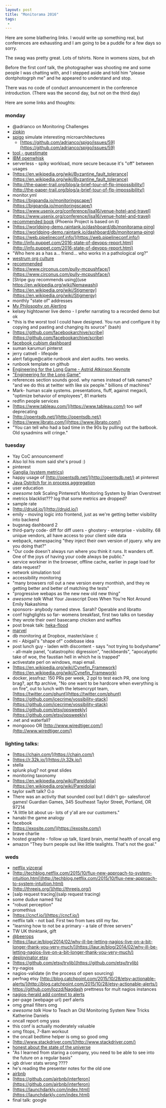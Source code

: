 ```yaml
---
layout: post
title: "Monitorama 2016"
tags:
 -
---
```


Here are some blathering links. I would write up something real, but conferences are exhausting and I am going to be a puddle for a few days so sorry.

The swag was pretty great. Lots of tshirts. None in womens sizes, but eh

Before the first conf talk, the photographer was shooting me and some people I was chatting with, and I stepped aside and told him "please dontphotogrph me" and he appeared to understand and stop.

There was no code of conduct announcement in the conference introduction. (There was the second day, but not on the third day)

Here are some links and thoughts:

### monday

- @adrianco on Monitoring Challenges
- [zipkin](https://github.com/openzipkin/zipkin)
- [spigo](https://github.com/adrianco/spigo) simulate interesting microarchitectures
  - [https://github.com/adrianco/spigo/issues/59](https://github.com/adrianco/spigo/issues/59)
- [tool - guestimate](https://www.getguesstimate.com/)
- [IBM openwhisk](https://github.com/openwhisk/openwhisk)
- serverless - spiky workload, more secure because it's "off" between usages
- [https://en.wikipedia.org/wiki/Byzantine_fault_tolerance](https://en.wikipedia.org/wiki/Byzantine_fault_tolerance)
- [http://the-paper-trail.org/blog/a-brief-tour-of-flp-impossibility/](http://the-paper-trail.org/blog/a-brief-tour-of-flp-impossibility/)
- monitor.yml
- [https://bigpanda.io/monitoringscape/](https://bigpanda.io/monitoringscape/)
- [https://www.usenix.org/conference/lisa16/venue-hotel-and-travel](https://www.usenix.org/conference/lisa16/venue-hotel-and-travel)
- [recommended book](https://smile.amazon.com/dp/B002LHRM2O) (Phoenix Project is based on it)
- [https://worldping-demo.raintank.io/dashboard/db/monitorama-ping](https://worldping-demo.raintank.io/dashboard/db/monitorama-ping)
- [https://web.pipelineconf.info/](https://web.pipelineconf.info/)
- [http://info.puppet.com/2016-state-of-devops-report.html](http://info.puppet.com/2016-state-of-devops-report.html)
- "Who here as a has a... friend... who works in a pathological org?"
- [westrum org culture](http://qualitysafety.bmj.com/content/13/suppl_2/ii22.full)
- [recommended](http://www.oreilly.com/data/free/data-driven.csp)
- [https://www.circonus.com/pully-mcpushface/](https://www.circonus.com/pully-mcpushface/)
- [Stripe guy recommends using](use https://en.wikipedia.org/wiki/Nemawashi)
- [https://en.wikipedia.org/wiki/Stigmergy](https://en.wikipedia.org/wiki/Stigmergy)
- monthly "state of" addresses
- [My Philosophy on Alerting](https://docs.google.com/document/d/199PqyG3UsyXlwieHaqbGiWVa8eMWi8zzAn0YfcApr8Q/edit)
- kelsey hightowner live demo - I prefer narrating to a recorded demo but ok
- "this is the worst tool I could have designed. You run and configure it by copying and pasting and changing its source" (bash)
- [https://github.com/facebookarchive/scribe](https://github.com/facebookarchive/scribe)
- [facebook cubism dashboard](https://square.github.io/cubism/)
- suman karumuri pinterst
- jerry catnell - lifeqode
- alert fatigue@caitie runbook and alert audits. two weeks.
- runbook template on github
- [Engineering for the Long Game - Astrid Atkinson Keynote](https://www.youtube.com/watch?v=p0jGmgIrf_M)
- ["Engineering for the Long Game"](https://www.infoq.com/presentations/continuous-innovation-systems-organizations)
- references section sounds good. why names instead of talk names? "and we do this at twitter with like six people." billions of machines"
- Mark- human scale systems. presentations, fluff, against megacli, "optimize behavior of employees", 81 markets
- redfin people services
- [https://www.tableau.com/](https://www.tableau.com/) too self deprecating
- [http://opentsdb.net/](http://opentsdb.net/)
- [https://www.librato.com/](https://www.librato.com/)
- "You can tell who had a bad time in the 90s by pulling out the batbook. Old sysadmins will cringe."

### tuesday

- Yay CoC announcement!
- Also lol his mom said she's proud :)
- pinterest
- [Ganglia (system metrics)](http://ganglia.info/)
- happy usage of [http://opentsdb.net/](http://opentsdb.net/) at pinterest
- [Java Ostritch for in process aggregation](https://github.com/twitter/ostrich)
- user education
- *awesome talk* Scaling Pinterest’s Monitoring System by Brian Overstreet
- metrics blacklist??? log that some metrics are dropped?
- sample rate
- [http://druid.io/](http://druid.io/)
- emily - moving logic into frontend, just as we're getting better visibility into backend
- bugsnag dashboard 2
- third-party code- diff for diff users - ghostery - enterprise - visibility. 68 unique vendors, all have access to your client side data
- webpack, namespacing "they inject their own version of jquery. why are you doing that?"
- "Our code doesn't always run where you think it runs. It wanders off. One of the joys of having your code always be public."
- service workiner in the browser, offline cache, earlier in page load for data request?
- network simulation tool
- accessibility monitoring
- "many browsers roll out a new version every monthish, and they re getting better and better of matching the tests"
- "progressive webaps as the new new old new thing"
- *awesome talk* What Your Javascript Does When You're Not Around Emily Nakashima
- sponsors- anybody named steve. Sarah? Operable and libratto
- conf highglights so far- womens breakfast, first two talks on tuesday
- they wrote their own! basecamp chicken and waffles
- post break talk: [heka-flood](https://godoc.org/github.com/mozilla-services/heka/cmd/heka-flood)
- [marvel](https://www.elastic.co/products/marvel)
- db monitoring at Dropbox, master/slave :(
- mi - Abigail's "shape of" codebase idea
- post lunch guy - laden with discontent - says "not trying to bodyshame" - all-male panel, "catastrophic digression", "neckbeards", "apocalyptic take of woe, the faustian hell in which he is trapped"
- activestate perl on windows, mapi email.
- [https://en.wikipedia.org/wiki/Cynefin_Framework](https://en.wikipedia.org/wiki/Cynefin_Framework)
- docker, jessfraz: 150 PRs per week, 2 ppl to test each PR, one long brag?, apt ftp archive, "No one want to be hardcore when everything is on fire", out to lunch with the letsencrypt team, [https://twitter.com/phunt](https://twitter.com/phunt)
- [https://github.com/icecrime/vossibility-stack](https://github.com/icecrime/vossibility-stack)
- [https://github.com/etsy/opsweekly](https://github.com/etsy/opsweekly)
- .net and waterfall?
- mongoooo OR [http://www.wiredtiger.com/](http://www.wiredtiger.com/)

### lighting talks:

- [https://chain.com/](https://chain.com/)
- [https://r.32k.io/](https://r.32k.io/)
- stella
- splunk plug? not great slides
- monitoring taxonomy
- [https://en.wikipedia.org/wiki/Pareidolia](https://en.wikipedia.org/wiki/Pareidolia)
- taylor swift talk? O.o
- There was an activity that sounded cool but I didn't go- salesforce! games! Guardian Games, 345 Southeast Taylor Street, Portland, OR 97214
- "A little bit about us- lots of y'all are our customers."
- hanabi the game analogy
- facebook
- [https://exosite.com/](https://exosite.com/)
- brave charlie
- hosted graphite - follow up talk, lizard brain, mental health of oncall eng
- amazon "They burn people out like little tealights. That's not the goal."

### weds

- [netflix vizceral](https://github.com/Netflix/vizceral)
- [http://techblog.netflix.com/2015/10/flux-new-approach-to-system-intuition.html](http://techblog.netflix.com/2015/10/flux-new-approach-to-system-intuition.html)
- [http://threejs.org/](http://threejs.org/)
- [salp request tracing](salp request tracing)
- some dudue named Yaz
- "robust perception"
- promethius
- [https://cncf.io/](https://cncf.io/)
- netflix talk - not bad. First two from tues still my fav.
- "learning how to not be a primary - a tale of three servers"
- TW UK thinktank, gift
- [@beerops](https://twitter.com/@beerops)
- [https://laur.ie/blog/2014/02/why-ill-be-letting-nagios-live-on-a-bit-longer-thank-you-very-much/](https://laur.ie/blog/2014/02/why-ill-be-letting-nagios-live-on-a-bit-longer-thank-you-very-much/)
- [deployinator etsy](https://github.com/etsy/deployinator)
- [https://github.com/etsy/trylib](https://github.com/etsy/trylib)
- try-nagios
- nagios-validate (in the process of open sourcing)
- perfnag etsy [http://blog.catchpoint.com/2015/10/28/etsy-actionable-alerts/](http://blog.catchpoint.com/2015/10/28/etsy-actionable-alerts/)
- https://github.com/lozzd/Nagdash prettness for mult nagios instances
- [nagios-herald add context to alerts](https://github.com/etsy/nagios-herald )
- per-page (webpage url) perf alerts
- omg gmail filters omg
- *awesome talk* How to Teach an Old Monitoring System New Tricks Katherine Daniels
- oncall report omg yass
- this conf is actually moderately valuable
- omg fitops, 7-8am workout
- the oncall bedtime helper is omg so good omg
- [http://www.stackdriver.com/](http://www.stackdriver.com/)
- [honest about the state of the universe](http://blog.packagecloud.io/eng/2016/06/22/monitoring-tuning-linux-networking-stack-receiving-data/)
- "As I learned from staring a company, you need to be able to see into the future on a regular basis"
- igb driver stats wrong ????
- he's reading the presenter notes for the old one
- [airbnb](http://airbnb.io/)
- [https://github.com/airbnb/interferon](https://github.com/airbnb/interferon)
- [https://launchdarkly.com/index.html](https://launchdarkly.com/index.html)
- final talk: google
